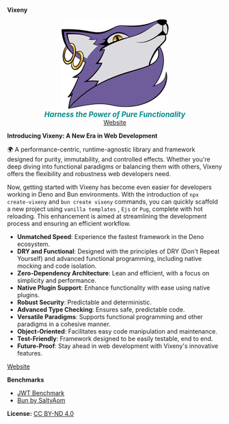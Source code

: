 **Vixeny**

<p align="center">
  <img src="misc/logo.png" alt="Vixeny Logo" style="max-width: 100%;">
  <br>
  <b style="font-size:1.2em; font-style:italic; color:darkcyan;">Harness the Power of Pure Functionality</b>
  <br>
  <a href="https://vixeny.dev/">Website</a>
</p>

**Introducing Vixeny: A New Era in Web Development**

🌍 A performance-centric, runtime-agnostic library and framework designed for purity, immutability, and controlled effects. Whether you're deep diving into functional paradigms or balancing them with others, Vixeny offers the flexibility and robustness web developers need.

Now, getting started with Vixeny has become even easier for developers working in Deno and Bun environments. With the introduction of `npx create-vixeny` and `bun create vixeny` commands, you can quickly scaffold a new project using `vanilla templates` , `Ejs` or `Pug`, complete with hot reloading. This enhancement is aimed at streamlining the development process and ensuring an efficient workflow.

- **Unmatched Speed**: Experience the fastest framework in the Deno ecosystem.
- **DRY and Functional**: Designed with the principles of DRY (Don't Repeat Yourself) and advanced functional programming, including native mocking and code isolation.
- **Zero-Dependency Architecture**: Lean and efficient, with a focus on simplicity and performance.
- **Native Plugin Support**: Enhance functionality with ease using native plugins.
- **Robust Security**: Predictable and deterministic.
- **Advanced Type Checking**: Ensures safe, predictable code.
- **Versatile Paradigms**: Supports functional programming and other paradigms in a cohesive manner.
- **Object-Oriented**: Facilitates easy code manipulation and maintenance.
- **Test-Friendly**: Framework designed to be easily testable, end to end.
- **Future-Proof**: Stay ahead in web development with Vixeny's innovative features.


[Website](https://vixeny.dev/)

**Benchmarks**

- [JWT Benchmark](https://github.com/mimiMonads/FrameworkBench)
- [Bun by SaltyAom](https://github.com/SaltyAom/bun-http-framework-benchmark)

**License:**
[CC BY-ND 4.0](https://creativecommons.org/licenses/by-nd/4.0/legalcode.txt)
